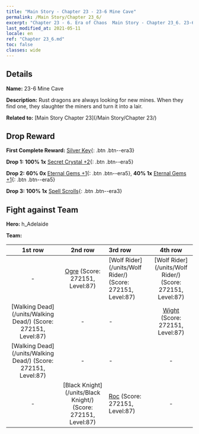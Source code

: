 ```yaml
---
title: "Main Story - Chapter 23 - 23-6 Mine Cave"
permalink: /Main Story/Chapter 23_6/
excerpt: "Chapter 23 - 6. Era of Chaos  Main Story - Chapter 23_6. 23-6 Mine Cave"
last_modified_at: 2021-05-11
locale: en
ref: "Chapter 23_6.md"
toc: false
classes: wide
---
```


## Details

 **Name:** 23-6 Mine Cave

 **Description:** Rust dragons are always looking for new mines. When they find one, they slaughter the miners and turn it into a lair.

 **Related to:** [Main Story Chapter 23](/Main Story/Chapter 23/)

## Drop Reward

 **First Complete Reward:** [Silver Key](/Items/con_693/){: .btn .btn--era3}

 **Drop 1:** **100% 1x** [Secret Crystal +2](/Items/mat_80/){: .btn .btn--era5}

 **Drop 2:** **60% 0x** [Eternal Gems +1](/Items/mat_72/){: .btn .btn--era5}, **40% 1x** [Eternal Gems +1](/Items/mat_72/){: .btn .btn--era5}

 **Drop 3:** **100% 1x** [Spell Scrolls](/Items/con_694/){: .btn .btn--era3}


## Fight against Team
 **Hero:** h_Adelaide

 **Team:**


  | 1st row | 2nd row | 3rd row | 4th row |
  |:----:|:----:|:----|:----:|
  | - | [Ogre](/units/Ogre/) (Score: 272151, Level:87)  | [Wolf Rider](/units/Wolf Rider/) (Score: 272151, Level:87)  | [Wolf Rider](/units/Wolf Rider/) (Score: 272151, Level:87)  |
  | [Walking Dead](/units/Walking Dead/) (Score: 272151, Level:87)  | - | - | [Wight](/units/Wight/) (Score: 272151, Level:87)  |
  | [Walking Dead](/units/Walking Dead/) (Score: 272151, Level:87)  | - | - | - |
  | - | [Black Knight](/units/Black Knight/) (Score: 272151, Level:87)  | [Roc](/units/Roc/) (Score: 272151, Level:87)  | - |


